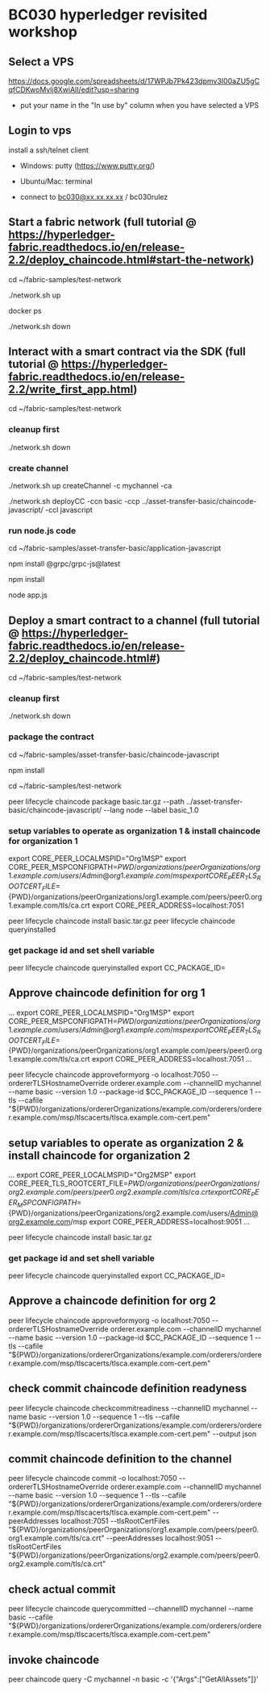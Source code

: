 # BC030 hyperledger revisited workshop

## Select a VPS

https://docs.google.com/spreadsheets/d/17WPJb7Pk423dpmv3I00aZU5gCqfCDKwoMvlj8XwiAlI/edit?usp=sharing

- put your name in the "In use by" column when you have selected a VPS

## Login to vps

install a ssh/telnet client

- Windows: putty (https://www.putty.org/)
- Ubuntu/Mac: terminal

- connect to bc030@xx.xx.xx.xx / bc030rulez

## Start a fabric network (full tutorial @ https://hyperledger-fabric.readthedocs.io/en/release-2.2/deploy_chaincode.html#start-the-network)

cd ~/fabric-samples/test-network

./network.sh up

docker ps

./network.sh down

## Interact with a smart contract via the SDK (full tutorial @ https://hyperledger-fabric.readthedocs.io/en/release-2.2/write_first_app.html)

cd ~/fabric-samples/test-network

### cleanup first

./network.sh down

### create channel

./network.sh up createChannel -c mychannel -ca

./network.sh deployCC -ccn basic -ccp ../asset-transfer-basic/chaincode-javascript/ -ccl javascript

### run node.js code

cd ~/fabric-samples/asset-transfer-basic/application-javascript

npm install @grpc/grpc-js@latest

npm install

node app.js

## Deploy a smart contract to a channel (full tutorial @ https://hyperledger-fabric.readthedocs.io/en/release-2.2/deploy_chaincode.html#)

cd ~/fabric-samples/test-network

### cleanup first

./network.sh down

### package the contract

cd ~/fabric-samples/asset-transfer-basic/chaincode-javascript

npm install

cd ~/fabric-samples/test-network

peer lifecycle chaincode package basic.tar.gz --path ../asset-transfer-basic/chaincode-javascript/ --lang node --label basic_1.0

### setup variables to operate as organization 1 & install chaincode for organization 1

export CORE_PEER_LOCALMSPID="Org1MSP"
export CORE_PEER_MSPCONFIGPATH=${PWD}/organizations/peerOrganizations/org1.example.com/users/Admin@org1.example.com/msp
export CORE_PEER_TLS_ROOTCERT_FILE=${PWD}/organizations/peerOrganizations/org1.example.com/peers/peer0.org1.example.com/tls/ca.crt
export CORE_PEER_ADDRESS=localhost:7051

peer lifecycle chaincode install basic.tar.gz
peer lifecycle chaincode queryinstalled

### get package id and set shell variable

peer lifecycle chaincode queryinstalled
export CC_PACKAGE_ID=<output of above command>

## Approve chaincode definition for org 1

...
export CORE_PEER_LOCALMSPID="Org1MSP"
export CORE_PEER_MSPCONFIGPATH=${PWD}/organizations/peerOrganizations/org1.example.com/users/Admin@org1.example.com/msp
export CORE_PEER_TLS_ROOTCERT_FILE=${PWD}/organizations/peerOrganizations/org1.example.com/peers/peer0.org1.example.com/tls/ca.crt
export CORE_PEER_ADDRESS=localhost:7051
...

peer lifecycle chaincode approveformyorg -o localhost:7050 --ordererTLSHostnameOverride orderer.example.com --channelID mychannel --name basic --version 1.0 --package-id $CC_PACKAGE_ID --sequence 1 --tls --cafile "${PWD}/organizations/ordererOrganizations/example.com/orderers/orderer.example.com/msp/tlscacerts/tlsca.example.com-cert.pem"

## setup variables to operate as organization 2 & install chaincode for organization 2

...
export CORE_PEER_LOCALMSPID="Org2MSP"
export CORE_PEER_TLS_ROOTCERT_FILE=${PWD}/organizations/peerOrganizations/org2.example.com/peers/peer0.org2.example.com/tls/ca.crt
export CORE_PEER_MSPCONFIGPATH=${PWD}/organizations/peerOrganizations/org2.example.com/users/Admin@org2.example.com/msp
export CORE_PEER_ADDRESS=localhost:9051
...

peer lifecycle chaincode install basic.tar.gz

### get package id and set shell variable

peer lifecycle chaincode queryinstalled
export CC_PACKAGE_ID=<output of above command>

## Approve a chaincode definition for org 2

peer lifecycle chaincode approveformyorg -o localhost:7050 --ordererTLSHostnameOverride orderer.example.com --channelID mychannel --name basic --version 1.0 --package-id $CC_PACKAGE_ID --sequence 1 --tls --cafile "${PWD}/organizations/ordererOrganizations/example.com/orderers/orderer.example.com/msp/tlscacerts/tlsca.example.com-cert.pem"

## check commit chaincode definition readyness

peer lifecycle chaincode checkcommitreadiness --channelID mychannel --name basic --version 1.0 --sequence 1 --tls --cafile "${PWD}/organizations/ordererOrganizations/example.com/orderers/orderer.example.com/msp/tlscacerts/tlsca.example.com-cert.pem" --output json

## commit chaincode definition to the channel

peer lifecycle chaincode commit -o localhost:7050 --ordererTLSHostnameOverride orderer.example.com --channelID mychannel --name basic --version 1.0 --sequence 1 --tls --cafile "${PWD}/organizations/ordererOrganizations/example.com/orderers/orderer.example.com/msp/tlscacerts/tlsca.example.com-cert.pem" --peerAddresses localhost:7051 --tlsRootCertFiles "${PWD}/organizations/peerOrganizations/org1.example.com/peers/peer0.org1.example.com/tls/ca.crt" --peerAddresses localhost:9051 --tlsRootCertFiles "${PWD}/organizations/peerOrganizations/org2.example.com/peers/peer0.org2.example.com/tls/ca.crt"

## check actual commit

peer lifecycle chaincode querycommitted --channelID mychannel --name basic --cafile "${PWD}/organizations/ordererOrganizations/example.com/orderers/orderer.example.com/msp/tlscacerts/tlsca.example.com-cert.pem"

## invoke chaincode

peer chaincode query -C mychannel -n basic -c '{"Args":["GetAllAssets"]}'
